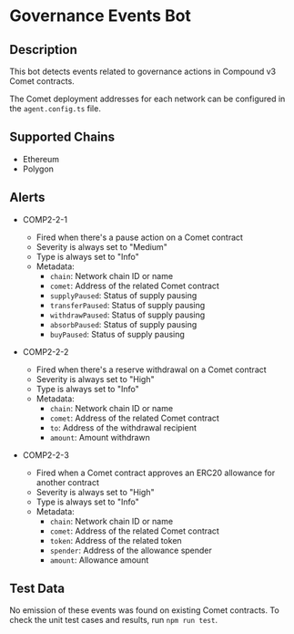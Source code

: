 # Governance Events Bot

## Description

This bot detects events related to governance actions in Compound v3 Comet contracts.

The Comet deployment addresses for each network can be configured in the
`agent.config.ts` file.

## Supported Chains

- Ethereum
- Polygon

## Alerts

- COMP2-2-1
  - Fired when there's a pause action on a Comet contract
  - Severity is always set to "Medium"
  - Type is always set to "Info"
  - Metadata:
    - `chain`: Network chain ID or name
    - `comet`: Address of the related Comet contract
    - `supplyPaused`: Status of supply pausing
    - `transferPaused`: Status of supply pausing
    - `withdrawPaused`: Status of supply pausing
    - `absorbPaused`: Status of supply pausing
    - `buyPaused`: Status of supply pausing

- COMP2-2-2
  - Fired when there's a reserve withdrawal on a Comet contract
  - Severity is always set to "High"
  - Type is always set to "Info"
  - Metadata:
    - `chain`: Network chain ID or name
    - `comet`: Address of the related Comet contract
    - `to`: Address of the withdrawal recipient
    - `amount`: Amount withdrawn

- COMP2-2-3
  - Fired when a Comet contract approves an ERC20 allowance for another contract
  - Severity is always set to "High"
  - Type is always set to "Info"
  - Metadata:
    - `chain`: Network chain ID or name
    - `comet`: Address of the related Comet contract
    - `token`: Address of the related token
    - `spender`: Address of the allowance spender
    - `amount`: Allowance amount

## Test Data

No emission of these events was found on existing Comet contracts. To check
the unit test cases and results, run `npm run test`.
